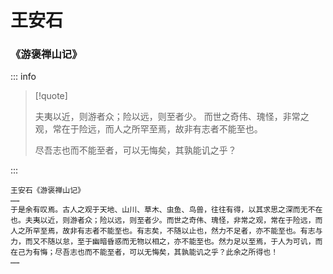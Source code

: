 # 王安石

### 《游褒禅山记》

::: info

> [!quote]
>
> 夫夷以近，则游者众；险以远，则至者少。
> 而世之奇伟、瑰怪，非常之观，常在于险远，而人之所罕至焉，故非有志者不能至也。
>
> 尽吾志也而不能至者，可以无悔矣，其孰能讥之乎？

:::

```
王安石《游褒禅山记》
……
于是余有叹焉。古人之观于天地、山川、草木、虫鱼、鸟兽，往往有得，以其求思之深而无不在也。夫夷以近，则游者众；险以远，则至者少。而世之奇伟、瑰怪，非常之观，常在于险远，而人之所罕至焉，故非有志者不能至也。有志矣，不随以止也，然力不足者，亦不能至也。有志与力，而又不随以怠，至于幽暗昏惑而无物以相之，亦不能至也。然力足以至焉，于人为可讥，而在己为有悔；尽吾志也而不能至者，可以无悔矣，其孰能讥之乎？此余之所得也！
……
```
